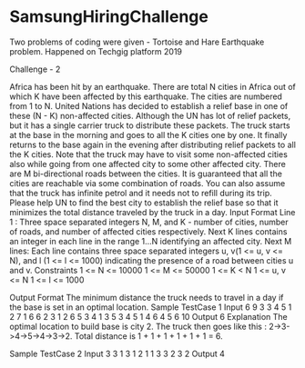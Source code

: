 # SamsungHiringChallenge
Two problems of coding were given - Tortoise and Hare Earthquake problem. Happened on Techgig platform 2019 

Challenge - 2

Africa has been hit by an earthquake. There are total N cities in Africa out of which K have been affected by this earthquake. The cities are numbered from 1 to N.
United Nations has decided to establish a relief base in one of these (N - K) non-affected cities. Although the UN has lot of relief packets, but it has a single carrier truck to distribute these packets. The truck starts at the base in the morning and goes to all the K cities one by one. It finally returns to the base again in the evening after distributing relief packets to all the K cities.
Note that the truck may have to visit some non-affected cities also while going from one affected city to some other affected city. There are M bi-directional roads between the cities.
It is guaranteed that all the cities are reachable via some combination of roads. You can also assume that the truck has infinite petrol and it needs not to refill during its trip.
Please help UN to find the best city to establish the relief base so that it minimizes the total distance traveled by the truck in a day.
Input Format
Line 1 : Three space separated integers N, M, and K - number of cities, number of roads, and number of affected cities respectively.
Next K lines contains an integer in each line in the range 1...N identifying an affected city.
Next M lines: Each line contains three space separated integers u, v(1 <= u, v <= N), and l (1 <= l <= 1000) indicating the presence of a road between cities u and v.
Constraints
1 <= N <= 10000
1 <= M <= 50000
1 <= K < N
1 <= u, v <= N
1 <= l <= 1000

Output Format
The minimum distance the truck needs to travel in a day if the base is set in an optimal location.
Sample TestCase 1
Input
6 9 3
3
4
5
1 2 7
1 6 6
2 3 1
2 6 5
3 4 1
3 5 3
4 5 1
4 6 4
5 6 10
Output
6
Explanation
The optimal location to build base is city 2. The truck then goes like this : 2->3->4->5->4->3->2. Total distance is 1 + 1 + 1 + 1 + 1 + 1 = 6.

Sample TestCase 2
Input
3 3 1
3
1 2 1
1 3 3
2 3 2
Output
4

